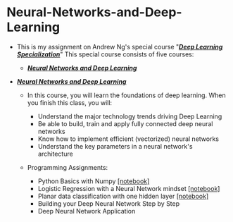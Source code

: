 # Neural-Networks-and-Deep-Learning
* This is my assignment on Andrew Ng's special course  "[***Deep Learning Specialization***](https://www.coursera.org/specializations/deep-learning)" This special course consists of five courses: 
    * [***Neural Networks and Deep Learning***](https://www.coursera.org/learn/neural-networks-deep-learning/home/welcome)  

    
* [***Neural Networks and Deep Learning***](https://www.coursera.org/learn/neural-networks-deep-learning/home/welcome)
    * In this course, you will learn the foundations of deep learning. When you finish this class, you will:
        * Understand the major technology trends driving Deep Learning
        * Be able to build, train and apply fully connected deep neural networks 
        * Know how to implement efficient (vectorized) neural networks 
        * Understand the key parameters in a neural network's architecture 
          
    * Programming Assignments:
        * Python Basics with Numpy   [[notebook]](https://github.com/Kasiastw/neural-networks-and-deep-learning/blob/master/notebook/Python%2BBasics%2BWith%2BNumpy.ipynb) 
        * Logistic Regression with a Neural Network mindset  [[notebook]](https://github.com/Kasiastw/neural-networks-and-deep-learning/blob/master/notebook/Logistic%2BRegression%2Bwith%2Ba%2BNeural%2BNetwork%2Bmindset%2Bv5.ipynb)  
        * Planar data classification with one hidden layer   [[notebook]](https://github.com/Kasiastw/neural-networks-and-deep-learning/blob/master/notebook/Planar%2Bdata%2Bclassification%2Bwith%2Bone%2Bhidden%2Blayer%2Bv5.ipynb)   
        * Building your Deep Neural Network Step by Step 
        * Deep Neural Network Application    